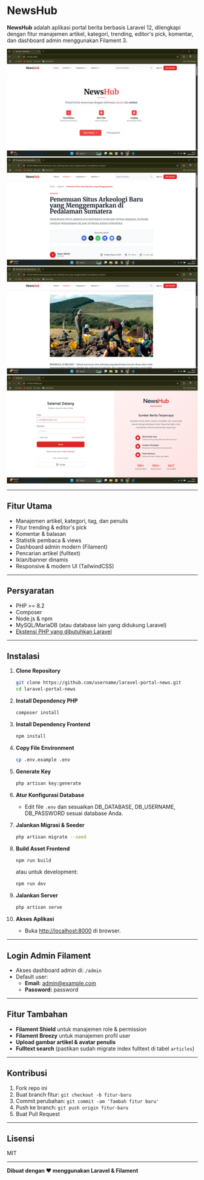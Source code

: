 # NewsHub

**NewsHub** adalah aplikasi portal berita berbasis Laravel 12, dilengkapi dengan fitur manajemen artikel, kategori, trending, editor's pick, komentar, dan dashboard admin menggunakan Filament 3.

![Tampilan Homepage](public/screenshots/Screenshot(998).png)
![Tampilan Artikel Berita](public/screenshots/Screenshot(999).png)
![Tampilan Artikel Berita 2](public/screenshots/Screenshot(1000).png)
![Tampilan Homepage](public/screenshots/Screenshot(1001).png)

---

## Fitur Utama

- Manajemen artikel, kategori, tag, dan penulis
- Fitur trending & editor's pick
- Komentar & balasan
- Statistik pembaca & views
- Dashboard admin modern (Filament)
- Pencarian artikel (fulltext)
- Iklan/banner dinamis
- Responsive & modern UI (TailwindCSS)

---

## Persyaratan

- PHP >= 8.2
- Composer
- Node.js & npm
- MySQL/MariaDB (atau database lain yang didukung Laravel)
- [Ekstensi PHP yang dibutuhkan Laravel](https://laravel.com/docs/12.x/deployment#server-requirements)

---

## Instalasi

1. **Clone Repository**
    ```bash
    git clone https://github.com/username/laravel-portal-news.git
    cd laravel-portal-news
    ```

2. **Install Dependency PHP**
    ```bash
    composer install
    ```

3. **Install Dependency Frontend**
    ```bash
    npm install
    ```

4. **Copy File Environment**
    ```bash
    cp .env.example .env
    ```

5. **Generate Key**
    ```bash
    php artisan key:generate
    ```

6. **Atur Konfigurasi Database**
    - Edit file `.env` dan sesuaikan DB_DATABASE, DB_USERNAME, DB_PASSWORD sesuai database Anda.

7. **Jalankan Migrasi & Seeder**
    ```bash
    php artisan migrate --seed
    ```

8. **Build Asset Frontend**
    ```bash
    npm run build
    ```
    atau untuk development:
    ```bash
    npm run dev
    ```

9. **Jalankan Server**
    ```bash
    php artisan serve
    ```

10. **Akses Aplikasi**
    - Buka [http://localhost:8000](http://localhost:8000) di browser.

---

## Login Admin Filament

- Akses dashboard admin di: `/admin`
- Default user:  
  - **Email:** admin@example.com  
  - **Password:** password

---

## Fitur Tambahan

- **Filament Shield** untuk manajemen role & permission
- **Filament Breezy** untuk manajemen profil user
- **Upload gambar artikel & avatar penulis**
- **Fulltext search** (pastikan sudah migrate index fulltext di tabel `articles`)

---

## Kontribusi

1. Fork repo ini
2. Buat branch fitur: `git checkout -b fitur-baru`
3. Commit perubahan: `git commit -am 'Tambah fitur baru'`
4. Push ke branch: `git push origin fitur-baru`
5. Buat Pull Request

---

## Lisensi

MIT

---

**Dibuat dengan ❤️ menggunakan Laravel & Filament**
